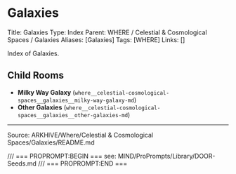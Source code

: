 # Galaxies

Title: Galaxies
Type: Index
Parent: WHERE / Celestial & Cosmological Spaces / Galaxies
Aliases: [Galaxies]
Tags: [WHERE]
Links: []

Index of Galaxies.

## Child Rooms
- **Milky Way Galaxy** (`where__celestial-cosmological-spaces__galaxies__milky-way-galaxy-md`)
- **Other Galaxies** (`where__celestial-cosmological-spaces__galaxies__other-galaxies-md`)

---
Source: ARKHIVE/Where/Celestial & Cosmological Spaces/Galaxies/README.md

/// === PROPROMPT:BEGIN ===
see: MIND/ProPrompts/Library/DOOR-Seeds.md
/// === PROPROMPT:END ===
